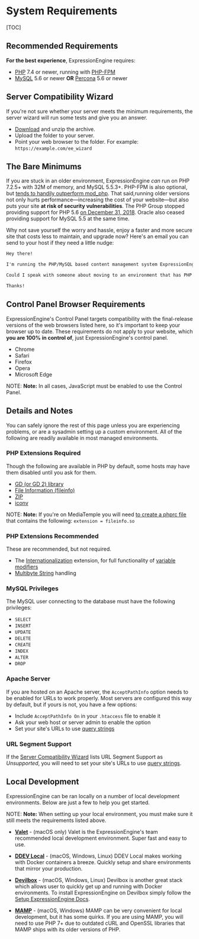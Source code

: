 <!--
    This source file is part of the open source project
    ExpressionEngine User Guide (https://github.com/ExpressionEngine/ExpressionEngine-User-Guide)

    @link      https://expressionengine.com/
    @copyright Copyright (c) 2003-2020, Packet Tide, LLC (https://packettide.com)
    @license   https://expressionengine.com/license Licensed under Apache License, Version 2.0
-->

# System Requirements

[TOC]

## Recommended Requirements

**For the best experience**, ExpressionEngine requires:

- [PHP](https://www.php.net/) 7.4 or newer, running with [PHP-FPM](https://php.net/manual/en/install.fpm.php)
- [MySQL](https://www.mysql.com/) 5.6 or newer **OR** [Percona](https://www.percona.com/software/mysql-database/percona-server) 5.6 or newer

## Server Compatibility Wizard

If you're not sure whether your server meets the minimum requirements, the server wizard will run some tests and give you an answer.

- [Download](https://expressionengine.com/asset/file/ee_server_wizard.zip) and unzip the archive.
- Upload the folder to your server.
- Point your web browser to the folder. For example: `https://example.com/ee_wizard`

## The Bare Minimums

If you are stuck in an older environment, ExpressionEngine _can_ run on PHP 7.2.5+ with 32M of memory, and MySQL 5.5.3+. PHP-FPM is also optional, but [tends to handily outperform mod_php](https://www.cloudways.com/blog/php-fpm-on-cloud/). That said,running older versions not only hurts performance—increasing the cost of your website—but also puts your site **at risk of security vulnerabilities**. The PHP Group stopped providing support for PHP 5.6 [on December 31, 2018](https://php.net/supported-versions.php). Oracle also ceased providing support for MySQL 5.5 at the same time.

Why not save yourself the worry and hassle, enjoy a faster and more secure site that costs less to maintain, and upgrade now? Here's an email you can send to your host if they need a little nudge:

```md
Hey there!

I'm running the PHP/MySQL based content management system ExpressionEngine, and would like to make sure it's speedy, secure, and making the most efficient use of the resources available on my server.

Could I speak with someone about moving to an environment that has PHP 7+ and MySQL 5.6+? If they are available, I'd love to use PHP-FPM to implement PHP, and Percona as a drop-in replacement for MySQL, too.

Thanks!
```

## Control Panel Browser Requirements

ExpressionEngine's Control Panel targets compatibility with the final-release versions of the web browsers listed here, so it's important to keep your browser up to date. These requirements do not apply to your website, which **you are 100% in control of**, just ExpressionEngine's control panel.

- Chrome
- Safari
- Firefox
- Opera
- Microsoft Edge

NOTE: **Note:** In all cases, JavaScript must be enabled to use the Control Panel.

## Details and Notes

You can safely ignore the rest of this page unless you are experiencing problems, or are a sysadmin setting up a custom environment. All of the following are readily available in most managed environments.

### PHP Extensions Required

Though the following are available in PHP by default, some hosts may have them disabled until you ask for them.

- [GD (or GD 2) library](https://www.php.net/manual/en/ref.image.php) 
- [File Information (fileinfo)](https://php.net/manual/en/book.fileinfo.php)
- [ZIP](https://www.php.net/manual/en/book.zip.php)
- [iconv](https://www.php.net/manual/en/book.iconv.php)


NOTE: **Note:** If you're on MediaTemple you will need [to create a phprc file](https://help.dreamhost.com/hc/en-us/articles/214894037-How-do-I-create-a-phprc-file-via-FTP-) that contains the following: `extension = fileinfo.so`

### PHP Extensions Recommended

These are recommended, but not required.

- The [Internationalization](https://php.net/manual/en/book.intl.php) extension, for full functionality of [variable modifiers](templates/variable-modifiers.md)
- [Multibyte String](https://php.net/manual/en/mbstring.installation.php) handling

### MySQL Privileges

The MySQL user connecting to the database must have the following privileges:

- `SELECT`
- `INSERT`
- `UPDATE`
- `DELETE`
- `CREATE`
- `INDEX`
- `ALTER`
- `DROP`

### Apache Server

If you are hosted on an Apache server, the `AcceptPathInfo` option needs to be enabled for URLs to work properly. Most servers are configured this way by default, but if yours is not, you have a few options:

- Include `AcceptPathInfo On` in your `.htaccess` file to enable it
- Ask your web host or server admin to enable the option
- Set your site's URLs to use [query strings](general/url-structure.md#query-strings)

### URL Segment Support

If the [Server Compatibility Wizard](#server-compatibility-wizard) lists URL Segment Support as _Unsupported_, you will need to set your site's URLs to use [query strings](general/url-structure.md#query-strings).

## Local Development

ExpressionEngine can be ran locally on a number of local development environments. Below are just a few to help you get started. 

NOTE: **Note:** When setting up your local environment, you must make sure it still meets the requirements listed above.

- **[Valet](https://laravel.com/docs/8.x/valet)** - (macOS only) Valet is the ExpressionEngine's team recommended local development environment. Super fast and easy to use.

- **[DDEV Local](https://www.ddev.com/ddev-local/)** - (macOS, Windows, Linux) DDEV Local makes working with Docker containers a breeze. Quickly setup and share environments that mirror your production.  

- **[Devilbox](http://devilbox.org/)** - (macOS, Windows, Linux) Devilbox is another great stack which allows user to quickly get up and running with Docker environments. To install ExpressionEngine on Devilbox simply follow the [Setup ExpressionEngine Docs](https://devilbox.readthedocs.io/en/latest/examples/setup-expressionengine.html). 

- **[MAMP](https://www.mamp.info/en/)** - (macOS, Windows) MAMP can be very convenient for local development, but it has some quirks. If you are using MAMP, you will need to use PHP 7+ due to outdated cURL and OpenSSL libraries that MAMP ships with its older versions of PHP.
